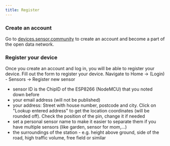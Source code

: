 ```yaml
---
title: Register
---
```


### Create an account

Go to [devices.sensor.community](https://devices.sensor.community/register/) to create an account and become a part of the open data network.


### Register your device
Once you create an account and log in, you will be able to register your device. Fill out the form to register your device. Navigate to Home -> (Login) - Sensors -> Register new sensor

* sensor ID is the ChipID of the ESP8266 (NodeMCU) that you noted down before
* your email address (will not be published)
* your address: Street with house number, postcode and city. Click on "Lookup entered address" to get the location coordinates (will be rounded off). Check the position of the pin, change it if needed
* set a personal sensor name to make it easier to separate them if you have multiple sensors (like garden, sensor for mom,...)
* the surroundings of the station - e.g. height above ground, side of the road, high traffic volume, free field or similar
